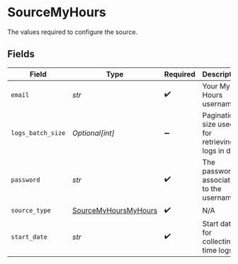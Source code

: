 # SourceMyHours

The values required to configure the source.


## Fields

| Field                                                               | Type                                                                | Required                                                            | Description                                                         | Example                                                             |
| ------------------------------------------------------------------- | ------------------------------------------------------------------- | ------------------------------------------------------------------- | ------------------------------------------------------------------- | ------------------------------------------------------------------- |
| `email`                                                             | *str*                                                               | :heavy_check_mark:                                                  | Your My Hours username                                              | john@doe.com                                                        |
| `logs_batch_size`                                                   | *Optional[int]*                                                     | :heavy_minus_sign:                                                  | Pagination size used for retrieving logs in days                    | 30                                                                  |
| `password`                                                          | *str*                                                               | :heavy_check_mark:                                                  | The password associated to the username                             |                                                                     |
| `source_type`                                                       | [SourceMyHoursMyHours](../../models/shared/sourcemyhoursmyhours.md) | :heavy_check_mark:                                                  | N/A                                                                 |                                                                     |
| `start_date`                                                        | *str*                                                               | :heavy_check_mark:                                                  | Start date for collecting time logs                                 | %Y-%m-%d                                                            |
